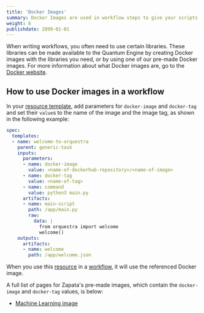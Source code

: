 ```yaml
---
title: 'Docker Images'
summary: Docker Images are used in workflow steps to give your scripts access to library dependencies and tools/
weight: 6
publishdate: 2099-01-01
---
```


When writing workflows, you often need to use certain libraries. These libraries can be made available to the Quantum Engine by creating Docker images with the libraries you need, or by using one of our pre-made Docker images. For more information about what Docker images are, go to the [Docker website](https://www.docker.com/resources/what-container).


## How to use Docker images in a workflow

In your [resource template](../templates/), add parameters for `docker-image` and `docker-tag` and set their `value`s to the name of the image and the image tag, as shown in the following example:

```YAML
spec:
  templates:
  - name: welcome-to-orquestra
    parent: generic-task
    inputs:
      parameters:
      - name: docker-image
        value: <name-of-dockerhub-repository>/<name-of-image>
      - name: docker-tag
        value: <name-of-tag>
      - name: command
        value: python3 main.py
      artifacts:
      - name: main-script
        path: /app/main.py
        raw:
          data: |
            from orquestra import welcome
            welcome()
    outputs:
      artifacts:
      - name: welcome
        path: /app/welcome.json
```

When you use this [resource](../resources) in a [workflow](../workflow-basics/), it will use the referenced Docker image.

A full list of pages for Zapata's pre-made images, which contain the `docker-image` and `docker-tag` values, is below:
- [Machine Learning image](../../other-resources/using-classical-machine-learning-libraries/)

